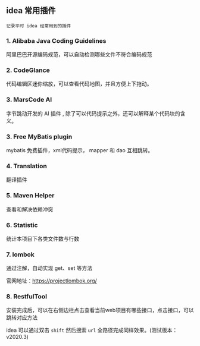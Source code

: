 ## idea 常用插件

    记录平时 idea 经常用到的插件



### 1. Alibaba Java Coding Guidelines

阿里巴巴开源编码规范，可以自动检测哪些文件不符合编码规范


### 2. CodeGlance

代码编辑区迷你缩放，可以查看代码地图，并且方便上下拖动。

### 3. MarsCode AI

字节跳动开发的 AI 插件 , 除了可以代码提示之外，还可以解释某个代码块的含义。

### 3. Free MyBatis plugin

mybatis 免费插件，xml代码提示， mapper 和 dao 互相跳转。


### 4. Translation 

翻译插件


### 5. Maven Helper

查看和解决依赖冲突


### 6. Statistic

统计本项目下各类文件数与行数


### 7. lombok

通过注解，自动实现 get、set 等方法

官网地址：https://projectlombok.org/


### 8. RestfulTool

安装完成后，可以在右侧边栏点击查看当前web项目有哪些接口，点击接口，可以跳转对应方法

idea 可以通过双击 `shift` 然后搜索 `url` 全路径完成同样效果。(测试版本：v2020.3)




